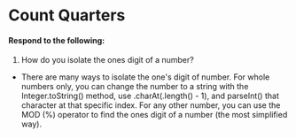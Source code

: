 # Count Quarters
#### Respond to the following:

1. How do you isolate the ones digit of a number?
  * There are many ways to isolate the one's digit of number. For whole numbers only, you can change the number to a string with the Integer.toString() method, use .charAt(.length() - 1), and parseInt() that character at that specific index. For any other number, you can use the MOD (%) operator to find the ones digit of a number (the most simplified way).
